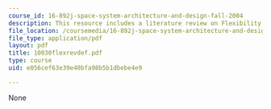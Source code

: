 ```yaml
---
course_id: 16-892j-space-system-architecture-and-design-fall-2004
description: This resource includes a literature review on Flexibility.
file_location: /coursemedia/16-892j-space-system-architecture-and-design-fall-2004/e056cef63e39e40bfa98b5b1dbebe4e9_10030flexrevdef.pdf
file_type: application/pdf
layout: pdf
title: 10030flexrevdef.pdf
type: course
uid: e056cef63e39e40bfa98b5b1dbebe4e9

---
```

None